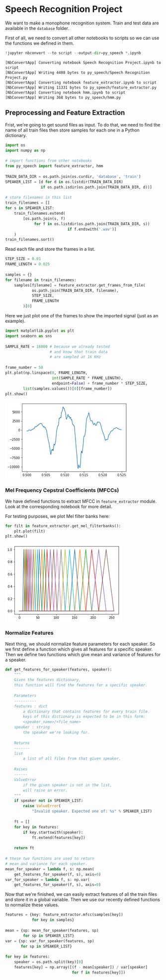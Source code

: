 
# Speech Recognition Project
We want to make a monophone recognition system.
Train and test data are available in the `database` folder.

First of all, we need to convert all other notebooks to scripts so we can use the functions we defined in them.


```python
!jupyter nbconvert --to script --output-dir=py_speech *.ipynb
```

    [NbConvertApp] Converting notebook Speech Recognition Project.ipynb to script
    [NbConvertApp] Writing 4408 bytes to py_speech/Speech Recognition Project.py
    [NbConvertApp] Converting notebook feature_extractor.ipynb to script
    [NbConvertApp] Writing 11331 bytes to py_speech/feature_extractor.py
    [NbConvertApp] Converting notebook hmm.ipynb to script
    [NbConvertApp] Writing 368 bytes to py_speech/hmm.py


## Preprocessing and Feature Extraction
Frist, we're going to get sound files as input.
To do that, we need to find the name of all train files then store samples for each one in a Python dictionary.


```python
import os
import numpy as np

# import functions from other notebooks
from py_speech import feature_extractor, hmm

TRAIN_DATA_DIR = os.path.join(os.curdir, 'database', 'train')
SPEAKER_LIST = [d for d in os.listdir(TRAIN_DATA_DIR)
                if os.path.isdir(os.path.join(TRAIN_DATA_DIR, d))]

# store filenames in this list
train_filenames = []
for s in SPEAKER_LIST:
    train_filenames.extend(
        [os.path.join(s, f)
             for f in os.listdir(os.path.join(TRAIN_DATA_DIR, s))
                            if f.endswith('.wav')]
    )
train_filenames.sort()
```

Read each file and store the frames in a list.


```python
STEP_SIZE = 0.01
FRAME_LENGTH = 0.025

samples = {}
for filename in train_filenames:
    samples[filename] = feature_extractor.get_frames_from_file(
            os.path.join(TRAIN_DATA_DIR, filename),
            STEP_SIZE,
            FRAME_LENGTH
        )[0]
```

Here we just plot one of the frames to show the imported signal (just as an example).


```python
import matplotlib.pyplot as plt
import seaborn as sns

SAMPLE_RATE = 16000 # because we already tested
                    # and know that train data
                    # are sampled at 16 KHz

frame_number = 50
plt.plot(np.linspace(0, FRAME_LENGTH,
                     int(SAMPLE_RATE * FRAME_LENGTH),
                     endpoint=False) + frame_number * STEP_SIZE,
        list(samples.values())[0][frame_number])
plt.show()
```


![png](speech_recognition_project_files/speech_recognition_project_7_0.png)


### Mel Frequency Cepstral Coefficients (MFCCs)

We have defined functions to extract MFCC in `feature_extractor` module.
Look at the corresponding notebook for more detail.

For testing purposes, we plot Mel filter banks here:


```python
for filt in feature_extractor.get_mel_filterbanks():
    plt.plot(filt)
plt.show()
```


![png](speech_recognition_project_files/speech_recognition_project_9_0.png)


### Normalize Features
Next thing, we should normalize feature parameters for each speaker. So we first define a function which gives all features for a specific speaker. Then we define two functions which give mean and variance of features for a speaker.


```python
def get_features_for_speaker(features, speaker):
    """
    Given the features dictionary,
    this function will find the features for a specific speaker.
    
    Parameters
    ----------
    features : dict
        a dictionary that contains features for every train file.
        keys of this dictionary is expected to be in this form:
        <speaker_name>/<file_name>
    speaker : string
        the speaker we're looking for.
    
    Returns
    -------
    list
        a list of all files from that given speaker.
    
    Raises
    ------
    ValueError
        if the given speaker is not in the list,
        will raise an error.
    """
    if speaker not in SPEAKER_LIST:
        raise ValueError(
            "Invalid speaker. Expected one of: %s" % SPEAKER_LIST)
    
    ft = []
    for key in features:
        if key.startswith(speaker):
            ft.extend(features[key])
    
    return ft

# these two functions are used to return
# mean and variance for each speaker.
mean_for_speaker = lambda f, s: np.mean(
    get_features_for_speaker(f, s), axis=0)
var_for_speaker = lambda f, s: np.var(
    get_features_for_speaker(f, s), axis=0)
```

Now that we're finished, we can easily extract features of all the train files and store it in a global variable. Then we use our recently defined functions to normalize these values.


```python
features = {key: feature_extractor.mfcc(samples[key])
            for key in samples}

mean = {sp: mean_for_speaker(features, sp)
        for sp in SPEAKER_LIST}
var = {sp: var_for_speaker(features, sp)
       for sp in SPEAKER_LIST}

for key in features:
    speaker = os.path.split(key)[0]
    features[key] = np.array([(f - mean[speaker]) / var[speaker]
                              for f in features[key]])
```
